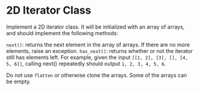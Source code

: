 # 2D Iterator Class

Implement a 2D iterator class. It will be initialized with an array of arrays, and should implement the following methods:

`next()`: returns the next element in the array of arrays. If there are no more elements, raise an exception.
`has_next()`: returns whether or not the iterator still has elements left.
For example, given the input `[[1, 2], [3], [], [4, 5, 6]]`, calling next() repeatedly should output `1, 2, 3, 4, 5, 6`.

Do not use `flatten` or otherwise clone the arrays. Some of the arrays can be empty.
